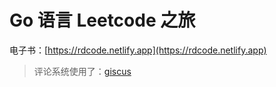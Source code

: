 # Go 语言 Leetcode 之旅

电子书：[https://rdcode.netlify.app](https://rdcode.netlify.app)

> 评论系统使用了：[giscus](https://giscus.app/zh-CN)
